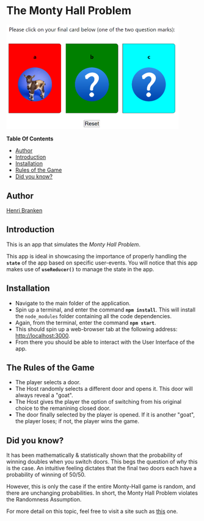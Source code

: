 # The Monty Hall Problem

<img src="./example.png" width=450px />

**Table Of Contents**

- [Author](#author)
- [Introduction](#introduction)
- [Installation](#installation)
- [Rules of the Game](#rules)
- [Did you know?](#dyk)

<a id="author"></a>

## Author

<a href="https://github.com/HenriBranken" target="_blank">Henri Branken</a>

<a id="introduction"></a>

## Introduction

This is an app that simulates the _Monty Hall Problem_.

This app is ideal in showcasing the importance of properly handling the **`state`** of the app based on specific user-events. You will notice that this app makes use of **`useReducer()`** to manage the state in the app.

<a id="installation"></a>

## Installation

- Navigate to the main folder of the application.
- Spin up a terminal, and enter the command **`npm install`**. This will install the `node_modules` folder containing all the code dependencies.
- Again, from the terminal, enter the command **`npm start`**.
- This should spin up a web-browser tab at the following address: [http://localhost:3000](http://localhost:3000).
- From there you should be able to interact with the User Interface of the app.

<a id="rules"></a>

## The Rules of the Game

- The player selects a door.
- The Host randomly selects a different door and opens it. This door will always reveal a "goat".
- The Host gives the player the option of switching from his original choice to the remanining closed door.
- The door finally selected by the player is opened. If it is another "goat", the player loses; if not, the player wins the game.

<a id="dyk"></a>

## Did you know?

It has been mathematically & statistically shown that the probability of winning doubles when you switch doors. This begs the question of _why_ this is the case. An intuitive feeling dictates that the final two doors each have a probability of winning of 50/50.

However, this is only the case if the entire Monty-Hall game is random, and there are unchanging probabilities. In short, the Monty Hall Problem violates the Randomness Assumption.

For more detail on this topic, feel free to visit a site such as <a href="https://statisticsbyjim.com/fun/monty-hall-problem/" target="_blank">this</a> one.
